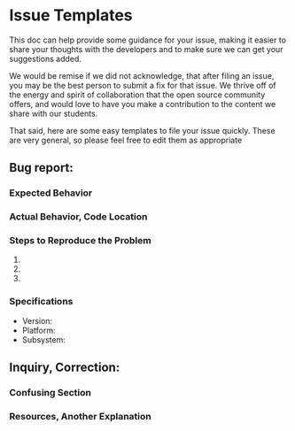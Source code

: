 # Issue Templates
This doc can help provide some guidance for your issue, making it easier to share your thoughts with the developers and to make sure we can get your suggestions added.

We would be remise if we did not acknowledge, that after filing an issue, you may be the best person to submit a fix for that issue. We thrive off of the energy and spirit of collaboration that the open source community offers, and would love to have you make a contribution to the content we share with our students.

That said, here are some easy templates to file your issue quickly. These are very general, so please feel free to edit them as appropriate


## Bug report:

### Expected Behavior


### Actual Behavior, Code Location


### Steps to Reproduce the Problem

  1.
  1.
  1.

### Specifications

  - Version:
  - Platform:
  - Subsystem:




## Inquiry, Correction:

### Confusing Section


### Resources, Another Explanation
